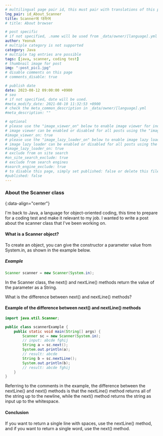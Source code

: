 ```yaml
---
# multilingual page pair id, this must pair with translations of this page. (This name must be unique)
lng_pair: id_About_Scanner
title: Scanner에 대하여
# title: About browser

# post specific
# if not specified, .name will be used from _data/owner/[language].yml
author: Yeonuk
# multiple category is not supported
category: Java
# multiple tag entries are possible
tags: [java, scanner, coding test]
# thumbnail image for post
img: ":post_pic1.jpg"
# disable comments on this page
# comments_disable: true

# publish date
date: 2023-08-12 09:00:00 +0900
# seo
# if not specified, date will be used.
#meta_modify_date: 2021-08-10 11:32:53 +0900
# check the meta_common_description in _data/owner/[language].yml
#meta_description: ""

# optional
# please use the "image_viewer_on" below to enable image viewer for individual pages or posts (_posts/ or [language]/_posts folders).
# image viewer can be enabled or disabled for all posts using the "image_viewer_posts: true" setting in _data/conf/main.yml.
#image_viewer_on: true
# please use the "image_lazy_loader_on" below to enable image lazy loader for individual pages or posts (_posts/ or [language]/_posts folders).
# image lazy loader can be enabled or disabled for all posts using the "image_lazy_loader_posts: true" setting in _data/conf/main.yml.
#image_lazy_loader_on: true
# exclude from on site search
#on_site_search_exclude: true
# exclude from search engines
#search_engine_exclude: true
# to disable this page, simply set published: false or delete this file
#published: false
---
```


<!-- outline-start -->

### About the Scanner class

{:data-align="center"}

<!-- outline-end -->

I'm back to Java, a language for object-oriented coding, this time to prepare for a coding test and make it relevant to my job. I wanted to write a post about the scanner class that I've been working on.

#### What is a Scanner object?

To create an object, you can give the constructor a parameter value from System.in, as shown in the example below.

##### Example

```java
Scanner scanner = new Scanner(System.in);
```

In the Scanner class, the next() and nextLine() methods return the value of the parameter as a String.

What is the difference between next() and nextLine() methods?

#### Example of the difference between next() and nextLine() methods

```java
import java.util.Scanner;

public class scannerExample {
    public static void main(String[] args) {
        Scanner sc = new Scanner(System.in);
        // input: abcde fghij
        String a = sc.next();
        System.out.println(a);
        // result: abcde
        String b = sc.nextLine();
        System.out.println(b);
        // result: abcde fghij
    }
}
```

Referring to the comments in the example, the difference between the nextLine() and next() methods is that the nextLine() method returns all of the string up to the newline, while the next() method returns the string as input up to the whitespace.

#### Conclusion

If you want to return a single line with spaces, use the nextLine() method, and if you want to return a single word, use the next() method.
